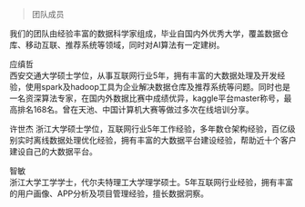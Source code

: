 > 团队成员

我们的团队由经验丰富的数据科学家组成，毕业自国内外优秀大学，覆盖数据仓库、移动互联、推荐系统等领域，同时对AI算法有一定建树。

应缜哲  
西安交通大学硕士学位，从事互联网行业5年，拥有丰富的大数据处理及开发经验，使用spark及hadoop工具为企业解决数据仓库及推荐系统等问题。同时也是一名资深算法专家，在国内外数据比赛中成绩优异，kaggle平台master称号，最高排名168名。曾在天池、中国计算机大赛等做过多次在线培训分享。

许世杰
浙江大学硕士学位，互联网行业5年工作经验，多年数仓架构经验，百亿级别实时离线数据处理优化经验，拥有丰富的大数据平台建设经验，帮助近十个客户建设自己的大数据平台。

智敏   
浙江大学工学学士，代尔夫特理工大学理学硕士。5年互联网行业经验，拥有丰富的用户画像、APP分析及项目管理经验，擅长数据洞察。




